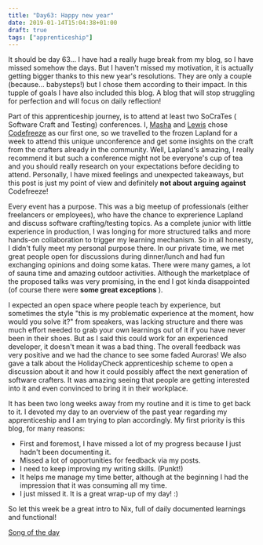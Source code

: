 ```yaml
---
title: "Day63: Happy new year"
date: 2019-01-14T15:04:38+01:00
draft: true
tags: ["apprenticeship"]
---
```


It should be day 63... I have had a really huge break from my blog, so I have missed somehow the days. But I haven't missed my  motivation, it is actually getting bigger thanks to this new year's resolutions. They are only a couple (because... babysteps!) but I chose them according to their impact. In this tupple of goals I have also included this blog. A blog that will stop struggling for perfection and will focus on daily reflection!  

Part of this apprenticeship journey, is to attend at least two SoCraTes ( Software Craft and Testing) conferences. I, [Masha](https://mashareko.tk) and [Lewis](https://lewis-coleman-blog.netlify.com/post/) chose [Codefreeze](https://codefreeze.fi/) as our first one, so we travelled to the frozen Lapland for a week to attend this unique unconference and get some insights on the craft from the crafters already in the community. Well, Lapland's amazing, I really recommend it but such a conference might not be everyone's cup of tea and you should really research on your expectations before deciding to attend. Personally, I have mixed feelings and unexpected takeaways, but this post is just my point of view and definitely **not about arguing against** Codefreeze!

Every event has a purpose. This was a big meetup of professionals (either freelancers or employees), who have the chance to exprerience Lapland and discuss software crafting/testing topics. As a complete junior with little experience in production, I was longing for more structured talks and more hands-on collaboration to trigger my learning mechanism. So in all honesty, I didn't fully meet my personal purpose there. In our private time, we met great people open for discussions during dinner/lunch and had fun exchanging opinions and doing some katas. There were many games, a lot of sauna time and amazing outdoor activities. Although the marketplace of the proposed talks was very promising, in the end I got kinda disappointed (of course there were **some great exceptions** ).  

I expected an open space where people teach by experience, but sometimes the style "this is my problematic experience at the moment, how would you solve it?" from speakers, was lacking structure and there was much effort needed to grab your own learnings out of it if you have never been in their shoes. But as I said this could work for an experienced developer, it doesn't mean it was a bad thing. The overall feedback was very positive and we  had the chance to see some faded Auroras! We also gave a talk about the HolidayCheck apprenticeship scheme to open a discussion about it and how it could possibly affect the next generation of software crafters. It was amazing seeing that people are getting interested into it and even convinced to bring it in their workplace.

It has been two long weeks away from my routine and it is time to get back to it. I devoted my day to an overview of the past year regarding my apprenticeship and I am trying to plan accordingly. My first priority is this blog, for many reasons:  

* First and foremost, I have missed a lot of my progress because I just hadn't been documenting it.  
* Missed a lot of opportunities for feedback via my posts.
* I need to keep improving my writing skills. (Punkt!)
* It helps me manage my time better, although at the beginning I had the impression that it was consuming all my time.  
* I just missed it. It is a great wrap-up of my day! :)  

So let this week be a great intro to Nix, full of daily documented learnings and functional!

  [Song of the day](https://www.youtube.com/watch?v=fugQAnzL1uk)
